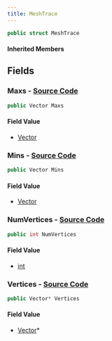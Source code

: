```yaml
---
title: MeshTrace
---
```


```csharp
public struct MeshTrace
```

#### Inherited Members

## Fields

### **Maxs** - [Source Code](https://github.com/swiftly-solution/swiftlys2/blob/main/managed/src/SwiftlyS2.Shared/Natives/Structs/Ray_t.cs#L39)

```csharp
public Vector Maxs
```

#### Field Value

- [Vector](/docs/api/shared/natives/vector)

### **Mins** - [Source Code](https://github.com/swiftly-solution/swiftlys2/blob/main/managed/src/SwiftlyS2.Shared/Natives/Structs/Ray_t.cs#L38)

```csharp
public Vector Mins
```

#### Field Value

- [Vector](/docs/api/shared/natives/vector)

### **NumVertices** - [Source Code](https://github.com/swiftly-solution/swiftlys2/blob/main/managed/src/SwiftlyS2.Shared/Natives/Structs/Ray_t.cs#L41)

```csharp
public int NumVertices
```

#### Field Value

- [int](https://learn.microsoft.com/dotnet/api/system.int32)

### **Vertices** - [Source Code](https://github.com/swiftly-solution/swiftlys2/blob/main/managed/src/SwiftlyS2.Shared/Natives/Structs/Ray_t.cs#L40)

```csharp
public Vector* Vertices
```

#### Field Value

- [Vector](/docs/api/shared/natives/vector)*

